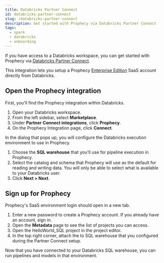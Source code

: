 ```yaml
---
title: Databricks Partner Connect
id: databricks-partner-connect
slug: /databricks-partner-connect
description: Get started with Prophecy via Databricks Partner Connect
tags:
  - spark
  - databricks
  - onboarding
---
```


If you have access to a Databricks workspace, you can get started with Prophecy via [Databricks Partner Connect](https://docs.databricks.com/aws/en/partner-connect/).

This integration lets you setup a Prophecy [Enterprise Edition](docs/getting-started/editions/editions.md) SaaS account directly from Databricks.

## Open the Prophecy integration

First, you'll find the Prophecy integration within Databricks.

1. Open your Databricks workspace.
1. From the left sidebar, select **Marketplace**.
1. Under **Partner Connect integrations**, click **Prophecy**.
1. On the Prophecy Integration page, click **Connect**.

In the dialog that pops up, you will configure the Databricks execution environment to use in Prophecy.

1. Choose the **SQL warehouse** that you'll use for pipeline execution in Prophecy.
1. Select the catalog and schema that Prophecy will use as the default for reading and writing data. You will only be able to select what is available to your Databricks user.
1. Click **Next > Next**.

## Sign up for Prophecy

Prophecy's SaaS environment login should open in a new tab.

1. Enter a new password to create a Prophecy account. If you already have an account, sign in.
1. Open the **Metadata** page to see the list of projects you can access.
1. Open the HelloWorld_SQL project in the project editor.
1. In the top right corner, attach the to SQL warehouse that you configured during the Partner Connect setup.

Now that you have connected to your Databricks SQL warehouse, you can run pipelines and models in that environment.

